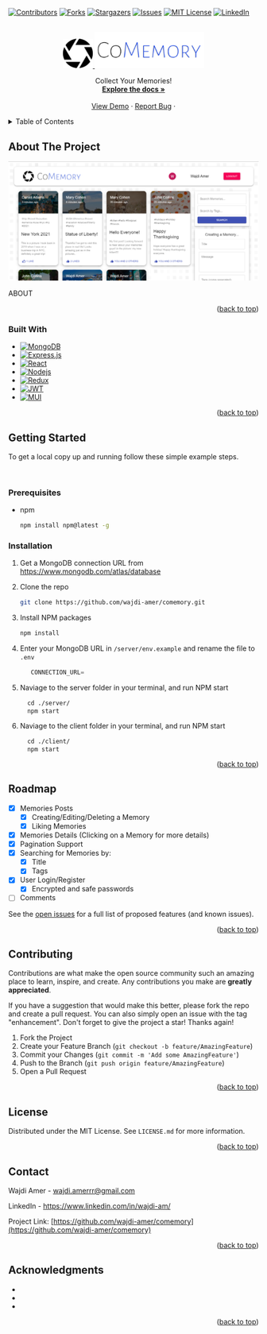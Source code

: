 <a name="readme-top"></a>

[![Contributors][contributors-shield]][contributors-url]
[![Forks][forks-shield]][forks-url]
[![Stargazers][stars-shield]][stars-url]
[![Issues][issues-shield]][issues-url]
[![MIT License][license-shield]][license-url]
[![LinkedIn][linkedin-shield]][linkedin-url]

<!-- PROJECT LOGO -->
<br />
<div align="center">
  <a href="https://github.com/wajdi-amer/comemory">
    <img src="./client/src/images/comemory_icon.png" alt="Logo" width="60">
  </a>
  <a href="https://github.com/wajdi-amer/comemory">
    <img src="./client/src/images/comemory_text.png" alt="Logo" width="220">
  </a>

  <p align="center">
    Collect Your Memories!
    <br />
    <a href="https://github.com/wajdi-amer/comemory"><strong>Explore the docs »</strong></a>
    <br />
    <br />
    <a href="https://github.com/wajdi-amer/comemory">View Demo</a>
    ·
    <a href="https://github.com/wajdi-amer/comemory/issues">Report Bug</a>
    ·
  </p>
</div>



<!-- TABLE OF CONTENTS -->
<details>
  <summary>Table of Contents</summary>
  <ol>
    <li>
      <a href="#about-the-project">About The Project</a>
      <ul>
        <li><a href="#built-with">Built With</a></li>
      </ul>
    </li>
    <li>
      <a href="#getting-started">Getting Started</a>
      <ul>
        <li><a href="#prerequisites">Prerequisites</a></li>
        <li><a href="#installation">Installation</a></li>
      </ul>
    </li>
    <li><a href="#roadmap">Roadmap</a></li>
    <li><a href="#contributing">Contributing</a></li>
    <li><a href="#license">License</a></li>
    <li><a href="#contact">Contact</a></li>
    <li><a href="#acknowledgments">Acknowledgments</a></li>
  </ol>
</details>



<!-- ABOUT THE PROJECT -->
## About The Project

[![Product Name Screen Shot][product-screenshot]](https://example.com)

ABOUT

<p align="right">(<a href="#readme-top">back to top</a>)</p>



### Built With

* [![MongoDB][MONGODB-badge]][MONGODB-url]
* [![Express.js][EXPRESS-badge]][EXPRESS-url]
* [![React][React.js]][React-url]
* [![Nodejs][NODEJS-badge]][NODEJS-url]
* [![Redux][REDUX-badge]][REDUX-url]
* [![JWT][JWT-badge]][JWT-url]
* [![MUI][MUI-badge]][MUI-url]


<p align="right">(<a href="#readme-top">back to top</a>)</p>



<!-- GETTING STARTED -->
## Getting Started

To get a local copy up and running follow these simple example steps.

<br/>

### Prerequisites

* npm
  ```sh
  npm install npm@latest -g
  ```

### Installation

1. Get a MongoDB connection URL from https://www.mongodb.com/atlas/database

2. Clone the repo
   ```sh
   git clone https://github.com/wajdi-amer/comemory.git
   ```
3. Install NPM packages
   ```sh
   npm install
   ```
4. Enter your MongoDB URL in `/server/env.example` and rename the file to `.env`
   ```js
      CONNECTION_URL= 
   ```
5. Naviage to the server folder in your terminal, and run NPM start
    ```
      cd ./server/
      npm start
    ```
6. Naviage to the client folder in your terminal, and run NPM start
    ```
      cd ./client/
      npm start
    ```

<p align="right">(<a href="#readme-top">back to top</a>)</p>


<!-- ROADMAP -->
## Roadmap

- [x] Memories Posts
    - [x] Creating/Editing/Deleting a Memory
    - [x] Liking Memories
- [x] Memories Details (Clicking on a Memory for more details)
- [x] Pagination Support 
- [x] Searching for Memories by:
    - [x] Title
    - [x] Tags
- [x] User Login/Register
    - [x] Encrypted and safe passwords
- [ ] Comments

See the [open issues](https://github.com/wajdi-amer/comemory/issues) for a full list of proposed features (and known issues).

<p align="right">(<a href="#readme-top">back to top</a>)</p>



<!-- CONTRIBUTING -->
## Contributing

Contributions are what make the open source community such an amazing place to learn, inspire, and create. Any contributions you make are **greatly appreciated**.

If you have a suggestion that would make this better, please fork the repo and create a pull request. You can also simply open an issue with the tag "enhancement".
Don't forget to give the project a star! Thanks again!

1. Fork the Project
2. Create your Feature Branch (`git checkout -b feature/AmazingFeature`)
3. Commit your Changes (`git commit -m 'Add some AmazingFeature'`)
4. Push to the Branch (`git push origin feature/AmazingFeature`)
5. Open a Pull Request

<p align="right">(<a href="#readme-top">back to top</a>)</p>



<!-- LICENSE -->
## License

Distributed under the MIT License. See `LICENSE.md` for more information.

<p align="right">(<a href="#readme-top">back to top</a>)</p>



<!-- CONTACT -->
## Contact

Wajdi Amer - wajdi.amerrr@gmail.com

LinkedIn - https://www.linkedin.com/in/wajdi-am/

Project Link: [https://github.com/wajdi-amer/comemory](https://github.com/wajdi-amer/comemory)

<p align="right">(<a href="#readme-top">back to top</a>)</p>



<!-- ACKNOWLEDGMENTS -->
## Acknowledgments

* []()
* []()
* []()

<p align="right">(<a href="#readme-top">back to top</a>)</p>



<!-- MARKDOWN LINKS & IMAGES -->
<!-- https://www.markdownguide.org/basic-syntax/#reference-style-links -->
[contributors-shield]: https://img.shields.io/github/contributors/wajdi-amer/comemory.svg?style=for-the-badge
[contributors-url]: https://github.com/wajdi-amer/comemory/graphs/contributors
[forks-shield]: https://img.shields.io/github/forks/wajdi-amer/comemory.svg?style=for-the-badge
[forks-url]: https://github.com/wajdi-amer/comemory/network/members
[stars-shield]: https://img.shields.io/github/stars/wajdi-amer/comemory.svg?style=for-the-badge
[stars-url]: https://github.com/wajdi-amer/comemory/stargazers
[issues-shield]: https://img.shields.io/github/issues/wajdi-amer/comemory.svg?style=for-the-badge
[issues-url]: https://github.com/wajdi-amer/comemory/issues
[license-shield]: https://img.shields.io/github/license/wajdi-amer/comemory.svg?style=for-the-badge
[license-url]: https://github.com/wajdi-amer/comemory/blob/master/LICENSE.txt
[linkedin-shield]: https://img.shields.io/badge/-LinkedIn-black.svg?style=for-the-badge&logo=linkedin&colorB=555
[linkedin-url]: https://linkedin.com/in/wajdi-am
[product-screenshot]: ./client/src/images/website_screenshot.png
[React.js]: https://img.shields.io/badge/React-20232A?style=for-the-badge&logo=react&logoColor=61DAFB
[React-url]: https://reactjs.org/
[MUI-badge]: https://img.shields.io/badge/-MUI-007fff?logo=mui&logoColor=white&style=for-the-badge
[MUI-url]: https://mui.com/
[MONGODB-badge]: https://img.shields.io/badge/-MongoDB-3F3E42?logo=mongodb&style=for-the-badge
[MONGODB-url]: https://www.mongodb.com/
[EXPRESS-badge]: https://img.shields.io/badge/-Express.js-3C873A?logo=express&style=for-the-badge
[EXPRESS-url]: https://expressjs.com/
[NODEJS-badge]: https://img.shields.io/badge/-Node.js-FFCC00?logo=node.js&style=for-the-badge
[NODEJS-url]: https://nodejs.org/en/
[REDUX-badge]: https://img.shields.io/badge/-Redux-8b0000?logo=redux&style=for-the-badge
[REDUX-url]: https://redux.js.org/
[JWT-badge]: https://img.shields.io/badge/-JWT-white?logo=jsonwebtokens&logoColor=black&style=for-the-badge
[JWT-url]: https://jwt.io/